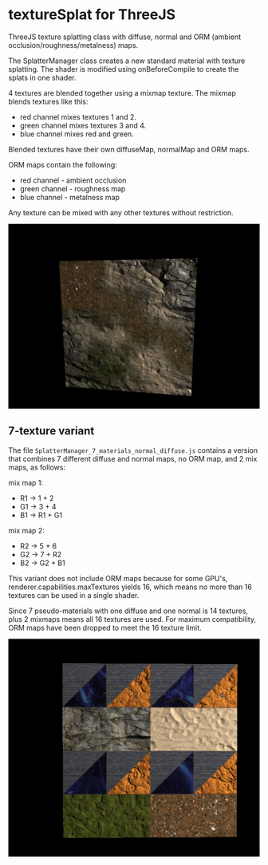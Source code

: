 # textureSplat for ThreeJS

ThreeJS texture splatting class with diffuse, normal and ORM (ambient occlusion/roughness/metalness) maps.

The SplatterManager class creates a new standard material with texture splatting.
The shader is modified using onBeforeCompile to create the splats in one shader.

4 textures are blended together using a mixmap texture. The mixmap blends textures like this:
- red channel mixes textures 1 and 2.
- green channel mixes textures 3 and 4.
- blue channel mixes red and green.

Blended textures have their own diffuseMap, normalMap and ORM maps.

ORM maps contain the following:
- red channel - ambient occlusion
- green channel - roughness map
- blue channel - metalness map

Any texture can be mixed with any other textures without restriction.

![Demo](demo.png)


## 7-texture variant

The file `SplatterManager_7_materials_normal_diffuse.js` contains a version that combines 
7 different diffuse and normal maps, no ORM map, and 2 mix maps, as follows:

mix map 1:

- R1 -> 1 + 2
- G1 -> 3 + 4 
- B1 -> R1 + G1

mix map 2:

- R2 -> 5 + 6
- G2 -> 7 + R2
- B2 -> G2 + B1

This variant does not include ORM maps because for some GPU's, renderer.capabilities.maxTextures yields 16, which means no more than 16 textures can be used in a single shader.

Since 7 pseudo-materials with one diffuse and one normal is 14 textures, plus 2 mixmaps means all 16 textures are used. For maximum compatibility, ORM maps have been dropped to meet the 16 texture limit.

![Demo](demo7.png)
